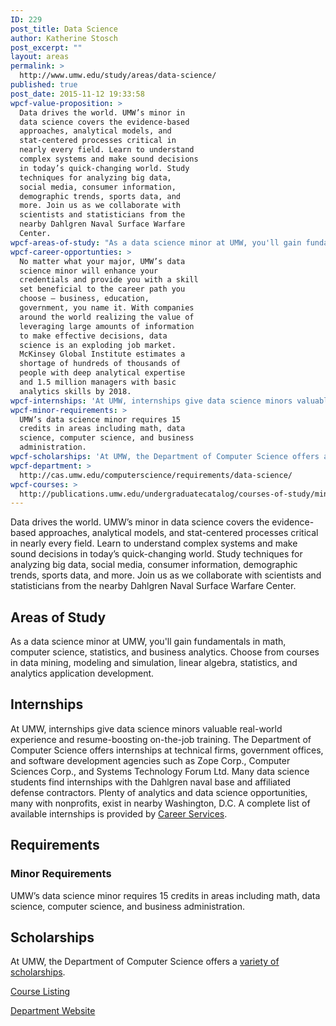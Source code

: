```yaml
---
ID: 229
post_title: Data Science
author: Katherine Stosch
post_excerpt: ""
layout: areas
permalink: >
  http://www.umw.edu/study/areas/data-science/
published: true
post_date: 2015-11-12 19:33:58
wpcf-value-proposition: >
  Data drives the world. UMW’s minor in
  data science covers the evidence-based
  approaches, analytical models, and
  stat-centered processes critical in
  nearly every field. Learn to understand
  complex systems and make sound decisions
  in today’s quick-changing world. Study
  techniques for analyzing big data,
  social media, consumer information,
  demographic trends, sports data, and
  more. Join us as we collaborate with
  scientists and statisticians from the
  nearby Dahlgren Naval Surface Warfare
  Center.
wpcf-areas-of-study: "As a data science minor at UMW, you'll gain fundamentals in math, computer science, statistics, and business analytics. Choose from courses in data mining, modeling and simulation, linear algebra, statistics, and analytics application development."
wpcf-career-opportunties: >
  No matter what your major, UMW’s data
  science minor will enhance your
  credentials and provide you with a skill
  set beneficial to the career path you
  choose – business, education,
  government, you name it. With companies
  around the world realizing the value of
  leveraging large amounts of information
  to make effective decisions, data
  science is an exploding job market.
  McKinsey Global Institute estimates a
  shortage of hundreds of thousands of
  people with deep analytical expertise
  and 1.5 million managers with basic
  analytics skills by 2018.
wpcf-internships: 'At UMW, internships give data science minors valuable real-world experience and resume-boosting on-the-job training. The Department of Computer Science offers internships at technical firms, government offices, and software development agencies such as Zope Corp., Computer Sciences Corp., and Systems Technology Forum Ltd. Many data science students find internships with the Dahlgren naval base and affiliated defense contractors. Plenty of analytics and data science opportunities, many with nonprofits, exist in nearby Washington, D.C. A complete list of available internships is provided by <a href="http://academics.umw.edu/academicandcareerservices/">Career Services</a>.'
wpcf-minor-requirements: >
  UMW’s data science minor requires 15
  credits in areas including math, data
  science, computer science, and business
  administration.
wpcf-scholarships: 'At UMW, the Department of Computer Science offers a <a href="http://cas.umw.edu/computerscience/scholarships-and-awards/available-scholarships/">variety of scholarships</a>.'
wpcf-department: >
  http://cas.umw.edu/computerscience/requirements/data-science/
wpcf-courses: >
  http://publications.umw.edu/undergraduatecatalog/courses-of-study/minors/data/
---
```


<!-- Types Custom Fields: -->

<!-- value-proposition -->
Data drives the world. UMW’s minor in data science covers the evidence-based approaches, analytical models, and stat-centered processes critical in nearly every field. Learn to understand complex systems and make sound decisions in today’s quick-changing world. Study techniques for analyzing big data, social media, consumer information, demographic trends, sports data, and more. Join us as we collaborate with scientists and statisticians from the nearby Dahlgren Naval Surface Warfare Center.
<!-- End value-proposition -->

<!-- areas-of-study -->
<h2>Areas of Study</h2>As a data science minor at UMW, you'll gain fundamentals in math, computer science, statistics, and business analytics. Choose from courses in data mining, modeling and simulation, linear algebra, statistics, and analytics application development.
<!-- End areas-of-study -->

<!-- internships -->
<h2>Internships</h2>At UMW, internships give data science minors valuable real-world experience and resume-boosting on-the-job training. The Department of Computer Science offers internships at technical firms, government offices, and software development agencies such as Zope Corp., Computer Sciences Corp., and Systems Technology Forum Ltd. Many data science students find internships with the Dahlgren naval base and affiliated defense contractors. Plenty of analytics and data science opportunities, many with nonprofits, exist in nearby Washington, D.C. A complete list of available internships is provided by <a href="http://academics.umw.edu/academicandcareerservices/">Career Services</a>.
<!-- End internships -->

<!-- requirements -->
<h2>Requirements</h2>
<!-- minor-requirements -->
<h3>Minor Requirements</h3>UMW’s data science minor requires 15 credits in areas including math, data science, computer science, and business administration.
<!-- End minor-requirements -->

<!-- End requirements -->

<!-- scholarships -->
<h2>Scholarships</h2>At UMW, the Department of Computer Science offers a <a href="http://cas.umw.edu/computerscience/scholarships-and-awards/available-scholarships/">variety of scholarships</a>.
<!-- End scholarships -->

<!-- courses -->
<a href="http://publications.umw.edu/undergraduatecatalog/courses-of-study/minors/data/" class="button">Course Listing</a>
<!-- End courses -->

<!-- department -->
<a href="http://cas.umw.edu/computerscience/requirements/data-science/" class="button">Department Website</a>
<!-- End department -->

<!-- End Types Custom Fields -->